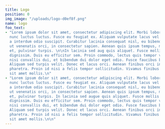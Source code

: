 ```yaml
---
title: Logo
position: 0
img_image: "/uploads/logo-d0ef8f.png"
name: logo
foo_text:
- "Lorem ipsum dolor sit amet, consectetur adipiscing elit. Morbi lobortis nunc in
  nunc luctus luctus. Fusce eu feugiat ex. Aliquam vulputate lacus vel nulla accumsan,
  a interdum odio suscipit. Curabitur lacinia consequat nisl, eu bibendum lacus. Duis
  ut venenatis orci, in consectetur sapien. Aenean quis ipsum tempus, molestie libero
  et, pulvinar turpis. \n\nIn lacinia sed aug quis aliquet. Fusce mollis enim a convallis
  dignissim. Duis eu efficitur sem. Proin commodo, lectus quis tempor viverra, sapien
  nisi convallis dui, et bibendum dui dolor eget odio. Fusce faucibus blandit tortor.
  Aliquam sed turpis velit. Donec et lacus orci. Aenean finibus orci in elementum
  pharetra. Proin id nisi a felis tempor sollicitudin. Vivamus finibus varius sem
  sit amet mollis.\n"
- "Lorem ipsum dolor sit amet, consectetur adipiscing elit. Morbi lobortis nunc in
  nunc luctus luctus. Fusce eu feugiat ex. Aliquam vulputate lacus vel nulla accumsan,
  a interdum odio suscipit. Curabitur lacinia consequat nisl, eu bibendum lacus. Duis
  ut venenatis orci, in consectetur sapien. Aenean quis ipsum tempus, molestie libero
  et, pulvinar turpis. In lacinia sed augue quis aliquet. Fusce mollis enim a convallis
  dignissim. Duis eu efficitur sem. Proin commodo, lectus quis tempor viverra, sapien
  nisi convallis dui, et bibendum dui dolor eget odio. Fusce faucibus blandit tortor.
  Aliquam sed turpis velit. Donec et lacus orci. Aenean finibus orci in elementum
  pharetra. Proin id nisi a felis tempor sollicitudin. Vivamus finibus varius sem
  sit amet mollis.\n\n"
---
```



